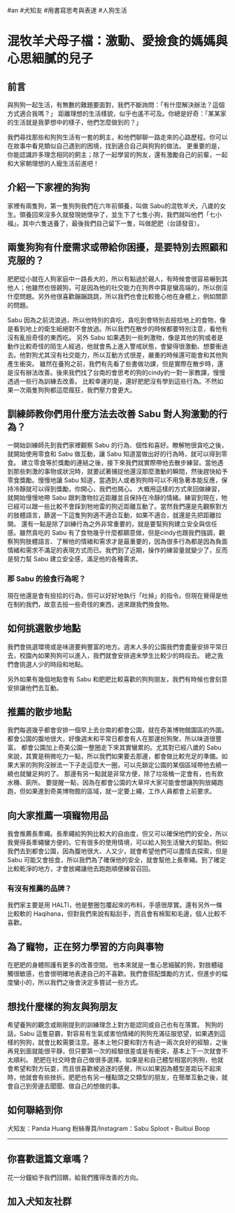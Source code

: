 #an #犬知友 #用書寫思考與表達 #人狗生活 

# 混牧羊犬母子檔：激動、愛撿食的媽媽與心思細膩的兒子
## 前言
與狗狗一起生活，有無數的難題要面對，我們不斷詢問：「有什麼解決辦法？這個方式適合我嗎？」
距離理想的生活樣貌，似乎也遙不可及。你總是好奇：「某某家的生活就是我夢想中的樣子，他們怎麼做到的？」

我們尋找那些和狗狗生活有一套的飼主，和他們聊聊一路走來的心路歷程。你可以在故事中看見類似自己遇到的困境，找到適合自己與狗狗的做法。
更重要的是，你能認識許多理念相同的飼主；除了一起學習的狗友，還有激勵自己的前輩，一起和大家朝理想的人寵生活前進吧！

## 介紹一下家裡的狗狗
家裡有兩隻狗，第一隻狗狗我們在六年前領養，叫做 Sabu的混牧羊犬，八歲的女生。領養回來沒多久就發現她懷孕了，並生下了七隻小狗，我們就叫他們「七小福」。其中六隻送養了，最後我們自己留下一隻，叫做肥肥（台語發音）。

## 兩隻狗狗有什麼需求或帶給你困擾，是要特別去照顧和克服的？

肥肥從小就在人狗家庭中一路長大的，所以有點過於親人，有時候會很容易嚇到其他人；他雖然也很親狗，可是因為他的社交能力在狗界中算是蠻高端的，所以倒沒什麼問題。另外他很喜歡蹦蹦跳跳，所以我們也會比較擔心他在身體上，例如關節的問題。

Sabu 因為之前流浪過，所以他特別的貪吃，貪吃到會特別去撿拾地上的食物，像是看到地上的衛生紙絕對不會放過。所以我們在散步的時候都要特別注意，看他有沒有亂撿奇怪的東西吃。
另外 Sabu 如果遇到一些刺激物，像是其他的狗或者是動作比較奇怪的陌生人經過，他就會馬上進入警戒狀態，會變得很激動、想要衝過去。他對狗尤其沒有社交能力，所以互動方式很差，嚴重的時候還可能會和其他狗產生衝突。
雖然在養狗之前，我們有先看了些書做功課，但是實際在散步時，還是沒有辦法改善。後來我們找了台南的會思考的狗的cindy約一對一家教課，慢慢透過一些行為訓練去改善。
比較幸運的是，還好肥肥沒有學到這些行為。不然如果一次兩隻狗狗都這麼瘋狂，我們壓力會更大。

## 訓練師教你們用什麼方法去改善 Sabu 對人狗激動的行為？
一開始訓練師先到我們家裡觀察 Sabu 的行為、個性和喜好。瞭解牠很貪吃之後，就開始使用零食和 Sabu 做互動，讓 Sabu 知道當做出好的行為時，就可以得到零食。
建立零食等於獎勵的連結之後，接下來我們就實際帶他去散步練習。當他遇到那些刺激的事物或狀況時，就要試著捕捉他還沒那麼激動的瞬間，然後趕快給予零食獎勵。慢慢地讓 Sabu 知道，當遇到人或者狗狗時可以不用急著本能反應，保持冷靜就可以得到獎勵，你開心，我們也開心。
大概用這樣的方式來回做練習，就開始慢慢地帶 Sabu 跟刺激物拉近距離並且保持在冷靜的情緒。練習到現在，牠已經可以跟一些比較不會踩到牠地雷的狗近距離互動了。當然我們還是先觀察對方的肢體語言，篩選一下這隻狗狗適不適合互動，如果不適合，就還是先把距離拉開。
還有一點是除了訓練行為之外非常重要的，就是要幫狗狗建立安全與信任感。雖然貪吃的 Sabu 有了食物幾乎什麼都願意做，但是cindy也跟我們強調，觀察狗狗肢體語言、了解他的情緒和需求才是最重要的，因為很多行為都是因為負面情緒和需求不滿足的表現方式而已。我們到了近期，操作的練習量就變少了，反而是努力幫 Sabu 建立安全感，滿足他的各種需求。

### 那 Sabu 的撿食行為呢？
現在他還是會有撿拾的行為，但可以好好地執行「吐掉」的指令。但現在覺得是他在制約我們，故意去撿一些奇怪的東西，過來跟我們換食物。


## 如何挑選散步地點
我們會挑選環境或是味道要夠豐富的地方。週末人多的公園我們會盡量安排平常日去，校園內如果狗狗可以進入，我們就會安排週末學生比較少的時段去。
總之我們會挑選人少的時段和地點。

另外如果有幾個地點會有 Sabu 和肥肥比較喜歡的狗狗朋友，我們有時候也會刻意安排讓他們去互動。

## 推薦的散步地點
我們每週幾乎都會安排一個早上去台南的都會公園，就在奇美博物館園區的外圍。都會公園的腹地很大，好像週末和平常日都會有人在那邊扮狗聚，所以味道很豐富。
都會公園加上奇美公園一整圈走下來其實蠻累的。尤其對已經八歲的 Sabu 來說，其實是稍微吃力一點，所以我們如果要去那邊，都會做比較充足的準備。如果大家的狗狗沒辦法一下子走這麼大一圈，可以先鎖定公園的某個區域帶他去繞一繞也就蠻足夠的了。
那邊有另一點就是非常方便，除了垃圾桶一定會有，也有飲水機、廁所。
要提醒一點，因為在都會公園的大草坪大家可能會想讓狗狗放繩跑跑，但如果進到奇美博物館的區域，就一定要上繩，工作人員都會上前要求。

## 向大家推薦一項寵物用品
我會推薦長牽繩。長牽繩給狗狗比較大的自由度，但又可以確保他們的安全，所以我覺得長牽繩蠻方便的。它有很多的使用情境，可以給人狗生活蠻大的幫助。例如我們去到都會公園，因為腹地很大、人又少，就會希望他們可以盡情去探索，但是 Sabu 可能又會撿食，所以我們為了確保他的安全，就會幫他上長牽繩。到了確定比較乾淨的地方，才會放繩讓他去跑跑順便練習召回。

### 有沒有推薦的品牌？
我們家主要是用 HALTI，他是整圈包覆起來的布料，手感很厚實。還有另外一條比較軟的 Haqihana，但對我們來說有點刮手，而且會有棉絮和毛邊，個人比較不喜歡。

## 為了寵物，正在努力學習的方向與事物
在肥肥的身體照護有更多的改善空間。
他本來就是一隻心思細膩的狗，對肢體碰觸很敏感，也會很明確地表達自己的不喜歡。我們會搭配獎勵的方式，但進步的幅度蠻小的，所以我們之後會決定多嘗試一些方式。

## 想找什麼樣的狗友與狗朋友
希望養狗的觀念或剛剛提到的訓練理念上對方能認同或自己也有在落實。
狗狗的話，Sabu 這隻惡霸，對容易有生氣或害怕情緒的狗狗充滿征服慾望，如果遇到這樣的狗狗，就會比較需要注意。基本上牠只要和對方有過一兩次良好的經驗，之後再見到面就能很平靜，但只要第一次的經驗很差或是有衝突，基本上下一次就會不太順利。
肥肥在社交時會自己做很多選擇。如果是和自己體型相當的狗狗，他就會希望和對方玩耍，而且很喜歡被追逐的感覺，所以如果因為體型差距玩不起來時，他就會有些挫折。肥肥也有另一種點頭之交類型的朋友，在簡單互動之後，就會自己到旁邊去聞聞、做自己的想做的事。

## 如何聯絡到你
犬知友：Panda Huang
粉絲專頁/Instagram：Sabu Sploot・Buibui Boop

---

## 你喜歡這篇文章嗎？
花一分鐘給予我們回饋，給我們獲得改善的方向。

## 加入犬知友社群